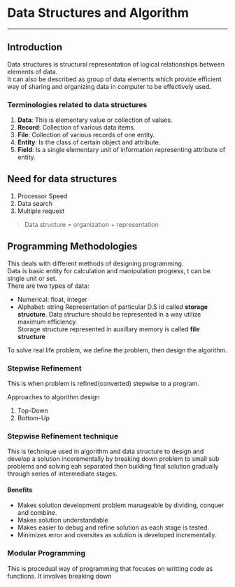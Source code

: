 #   Data Structures and Algorithm
***
## Introduction
Data structures is structural representation of logical relationships between elements of data. <br/>
It  can also be described as group of data elements which provide efficient way of sharing and organizing data in computer to be effectively used.
### Terminologies related to data structures
1. __Data__: This is elementary value or collection of values.
2. __Record__: Collection of various data items.
3. __File__: Collection of various records of one entity.
4. __Entity__: Is the class of certain object and attribute.
5. __Field__: Is a single elementary unit of information representing attribute of entity.

##  Need for data structures
1. Processor Speed
2. Data search
3. Multiple request

>    Data structure = organization + representation


## Programming Methodologies
This deals with different methods of designing programming. <br/>
Data is basic entity for calculation and manipulation progress, t can be single unit or set. <br/>
There are two types of data:
   - Numerical: float, integer
   - Alphabet: string
Representation of particular D.S id called __storage structure__.
Data structure should be represented in a way utilize maximum efficiency. <br/>
Storage structure represented in auxillary memory is called __file structure__ <br/>

To solve real life problem, we define the problem, then design the algorithm.

### Stepwise Refinement
This is when problem is refined(converted) stepwise to a program.

Approaches to algorithm design
1. Top-Down
2. Bottom-Up

### Stepwise Refinement technique
This is technique used in algorithm and data structure to design and develop a solution incerementally by breaking down problem to small sub problems and solving eah separated then building final solution gradually 
through series of intermediate stages.
#### Benefits
- Makes solution development problem manageable by dividing, conquer and combine.
- Makes solution understandable
- Makes easier to debug and refine solution as each stage is tested.
- Minimizes error and oversites as solution is developed incrementally.

### Modular Programming
This is procedual way of programming that focuses on writting code as functions. It involves breaking down 